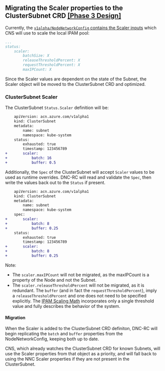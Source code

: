 ## Migrating the Scaler properties to the ClusterSubnet CRD [[Phase 3 Design]](../proposal.md#2-3-scaler-properties-move-to-the-clustersubnet-crd)
Currently, the [`v1alpha/NodeNetworkConfig` contains the Scaler inputs](https://github.com/Azure/azure-container-networking/blob/eae2389f888468e3b863cb28045ba613a5562360/crd/nodenetworkconfig/api/v1alpha/nodenetworkconfig.go#L66-L72) which CNS will use to scale the local IPAM pool:

```yaml
...
status:
    scaler:
        batchSize: X
        releaseThresholdPercent: X
        requestThresholdPercent: X
        maxIPCount: X
```
Since the Scaler values are dependent on the state of the Subnet, the Scaler object will be moved to the ClusterSubnet CRD and optimized. 

### ClusterSubnet Scaler
The ClusterSubnet `Status.Scaler` definition will be: 
```diff
    apiVersion: acn.azure.com/v1alpha1
    kind: ClusterSubnet
    metadata:
        name: subnet
        namespace: kube-system
    status:
        exhausted: true
        timestamp: 123456789
+       scaler:
+           batch: 16
+           buffer: 0.5 
```

Additionally, the `Spec` of the ClusterSubnet will accept `Scaler` values to be used as runtime overrides. DNC-RC will read and validate the `Spec`, then write the values back out to the `Status` if present.
```diff
    apiVersion: acn.azure.com/v1alpha1
    kind: ClusterSubnet
    metadata:
        name: subnet
        namespace: kube-system
    spec:
+       scaler:
+           batch: 8
+           buffer: 0.25
    status:
        exhausted: true
        timestamp: 123456789
+       scaler:
+           batch: 8
+           buffer: 0.25
```

Note: 
- The `scaler.maxIPCount` will not be migrated, as the maxIPCount is a property of the Node and not the Subnet.
- The `scaler.releaseThresholdPercent` will not be migrated, as it is redundant. The `buffer` (and in fact the `requestThresholdPercent`), imply a `releaseThresholdPercent` and one does not need to be specified explicitly. The [IPAM Scaling Math](../phase-2/2-scalingmath.md) incorporates only a single threshold value and fully describes the behavior of the system.

#### Migration
When the Scaler is added to the ClusterSubnet CRD definiton, DNC-RC will begin replicating the `batch` and `buffer` properties from the NodeNetworkConfig, keeping both up to date.

CNS, which already watches the ClusterSubnet CRD for known Subnets, will use the Scaler properties from that object as a priority, and will fall back to using the NNC Scaler properties if they are not present in the ClusterSubnet.
